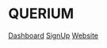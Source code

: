 # QUERIUM

[Dashboard](https://querium-team.github.io/QUERIUM/Front/Dashboard/log-out.html)
[SignUp](https://querium-team.github.io/QUERIUM/Front/SignUp/signup.html)
[Website](https://querium-team.github.io/QUERIUM/Front/Website/landing2.html)
